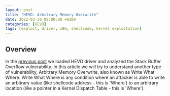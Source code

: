 ```yaml
---
layout: post
title: "HEVD: Arbitrary Memory Overwrite"
date: 2022-03-30 09:00:00 +0100
categories: [HEVD]
tags: [exploit, driver, x86, shellcode, kernel exploitation]
---
```



## <span class="myheader">Overview</span>

In the [previous post](/_posts/2022-01-04-HEVD_Stack_Overflow.md) we loaded HEVD driver and analyzed the Stack Buffer Overflow vulnerability. In this article we will try to understand another type of vulnerability, Arbitrary Memory Overwrite, also known as Write What Where. Write What Where is any condition where an attacker is able to write an arbitrary value (like shellcode address - this is 'Where') to an arbitrary location (like a pointer in a Kernel Dispatch Table - this is 'Where').